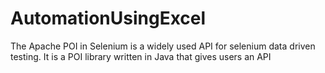 # AutomationUsingExcel
The Apache POI in Selenium is a widely used API for selenium data driven testing. It is a POI library written in Java that gives users an API
